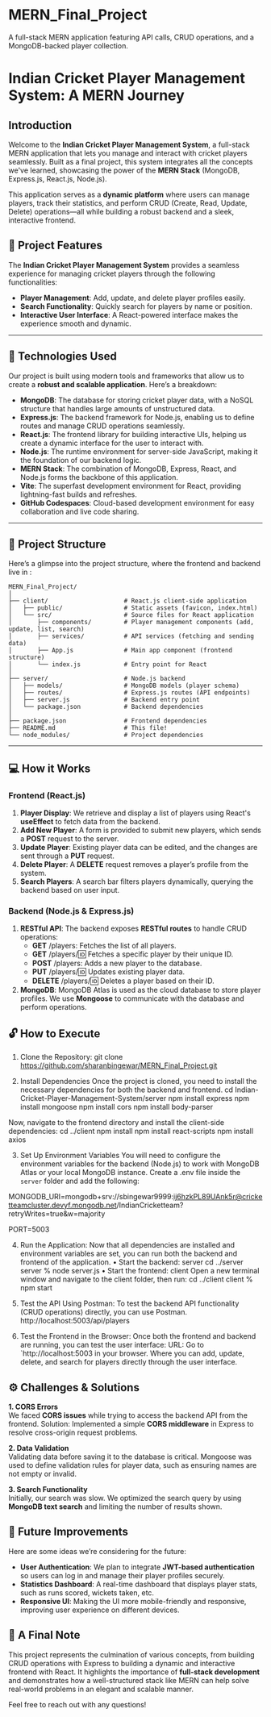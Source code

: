 # MERN_Final_Project
A full-stack MERN application featuring API calls, CRUD operations, and a MongoDB-backed player collection.

# **Indian Cricket Player Management System: A MERN Journey**

## **Introduction**

Welcome to the **Indian Cricket Player Management System**, a full-stack MERN application that lets you manage and interact with cricket players seamlessly. Built as a final project, this system integrates all the concepts we've learned, showcasing the power of the **MERN Stack** (MongoDB, Express.js, React.js, Node.js).

This application serves as a **dynamic platform** where users can manage players, track their statistics, and perform CRUD (Create, Read, Update, Delete) operations—all while building a robust backend and a sleek, interactive frontend.


## **🚀 Project Features**

The **Indian Cricket Player Management System** provides a seamless experience for managing cricket players through the following functionalities:

- **Player Management**: Add, update, and delete player profiles easily. 
- **Search Functionality**: Quickly search for players by name or position.
- **Interactive User Interface**: A React-powered interface makes the experience smooth and dynamic.

---

## **🔧 Technologies Used**

Our project is built using modern tools and frameworks that allow us to create a **robust and scalable application**. Here’s a breakdown:

- **MongoDB**: The database for storing cricket player data, with a NoSQL structure that handles large amounts of unstructured data.
- **Express.js**: The backend framework for Node.js, enabling us to define routes and manage CRUD operations seamlessly.
- **React.js**: The frontend library for building interactive UIs, helping us create a dynamic interface for the user to interact with.
- **Node.js**: The runtime environment for server-side JavaScript, making it the foundation of our backend logic.
- **MERN Stack**: The combination of MongoDB, Express, React, and Node.js forms the backbone of this application.
- **Vite**: The superfast development environment for React, providing lightning-fast builds and refreshes.
- **GitHub Codespaces**: Cloud-based development environment for easy collaboration and live code sharing.

---

## **📂 Project Structure**

Here’s a glimpse into the project structure, where the frontend and backend live in :

```
MERN_Final_Project/
│
├── client/                     # React.js client-side application
│   ├── public/                 # Static assets (favicon, index.html)
│   └── src/                    # Source files for React application
│       ├── components/         # Player management components (add, update, list, search)
│       ├── services/           # API services (fetching and sending data)
│       ├── App.js              # Main app component (frontend structure)
│       └── index.js            # Entry point for React
│
├── server/                     # Node.js backend
│   ├── models/                 # MongoDB models (player schema)
│   ├── routes/                 # Express.js routes (API endpoints)
│   ├── server.js               # Backend entry point
│   └── package.json            # Backend dependencies
│
├── package.json                # Frontend dependencies
├── README.md                   # This file!
└── node_modules/               # Project dependencies
```

---

## **💻 How it Works**

### **Frontend (React.js)**

1. **Player Display**: We retrieve and display a list of players using React's **useEffect** to fetch data from the backend. 
2. **Add New Player**: A form is provided to submit new players, which sends a **POST** request to the server.
3. **Update Player**: Existing player data can be edited, and the changes are sent through a **PUT** request.
4. **Delete Player**: A **DELETE** request removes a player’s profile from the system.
5. **Search Players**: A search bar filters players dynamically, querying the backend based on user input.

### **Backend (Node.js & Express.js)**

1. **RESTful API**: The backend exposes **RESTful routes** to handle CRUD operations:
   - **GET** /players: Fetches the list of all players.
   - **GET** /players/:id: Fetches a specific player by their unique ID.
   - **POST** /players: Adds a new player to the database.
   - **PUT** /players/:id: Updates existing player data.
   - **DELETE** /players/:id: Deletes a player based on their ID.
2. **MongoDB**: MongoDB Atlas is used as the cloud database to store player profiles. We use **Mongoose** to communicate with the database and perform operations.


## **🔓 How to Execute**
1.	Clone the Repository:
git clone https://github.com/sharanbingewar/MERN_Final_Project.git

2. Install Dependencies
Once the project is cloned, you need to install the necessary dependencies for both the backend and frontend.
cd Indian-Cricket-Player-Management-System/server
npm install express
npm install mongoose
npm install cors
npm install body-parser

Now, navigate to the frontend directory and install the client-side dependencies:
cd ../client
npm install
npm install react-scripts
npm install axios

3. Set Up Environment Variables
You will need to configure the environment variables for the backend (Node.js) to work with MongoDB Atlas or your local MongoDB instance. Create a .env file inside the `server` folder and add the following:

MONGODB_URI=mongodb+srv://sbingewar9999:ij6hzkPL89UAnk5r@cricketteamcluster.devyf.mongodb.net/IndianCricketteam?retryWrites=true&w=majority

PORT=5003 

4. Run the Application:
Now that all dependencies are installed and environment variables are set, you can run both the backend and frontend of the application.
•	Start the backend: server
cd ../server
server % node server.js
•	Start the frontend: client
Open a new terminal window and navigate to the client folder, then run:
cd ../client
client % npm start

5. Test the API Using Postman:
To test the backend API functionality (CRUD operations) directly, you can use Postman. 
http://localhost:5003/api/players

6. Test the Frontend in the Browser:
Once both the frontend and backend are running, you can test the user interface:
URL: Go to `http://localhost:5003 in your browser. Where you can add, update, delete, and search for players directly through the user interface.


## **⚙️ Challenges & Solutions**

**1. CORS Errors**  
We faced **CORS issues** while trying to access the backend API from the frontend. Solution: Implemented a simple **CORS middleware** in Express to resolve cross-origin request problems.

**2. Data Validation**  
Validating data before saving it to the database is critical. Mongoose was used to define validation rules for player data, such as ensuring names are not empty or invalid.

**3. Search Functionality**  
Initially, our search was slow. We optimized the search query by using **MongoDB text search** and limiting the number of results shown.


## **🔮 Future Improvements**

Here are some ideas we’re considering for the future:
- **User Authentication**: We plan to integrate **JWT-based authentication** so users can log in and manage their player profiles securely.
- **Statistics Dashboard**: A real-time dashboard that displays player stats, such as runs scored, wickets taken, etc.
- **Responsive UI**: Making the UI more mobile-friendly and responsive, improving user experience on different devices.


## **📢 A Final Note**

This project represents the culmination of various concepts, from building CRUD operations with Express to building a dynamic and interactive frontend with React. It highlights the importance of **full-stack development** and demonstrates how a well-structured stack like MERN can help solve real-world problems in an elegant and scalable manner.

Feel free to reach out with any questions!

